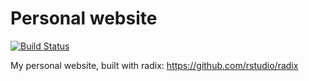 Personal website
================

[![Build Status](https://travis-ci.com/mbjoseph/personal-site.svg?token=cyseeEQGyeK9iSxrdQsF&branch=master)](https://travis-ci.com/mbjoseph/personal-site)

My personal website, built with radix: https://github.com/rstudio/radix